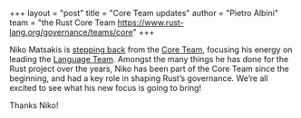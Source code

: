 +++
layout = "post"
title = "Core Team updates"
author = "Pietro Albini"
team = "the Rust Core Team <https://www.rust-lang.org/governance/teams/core>"
+++

Niko Matsakis is [stepping back][niko-blog] from the [Core Team][team-core],
focusing his energy on leading the [Language Team][team-lang]. Amongst the many
things he has done for the Rust project over the years, Niko has been part of
the Core Team since the beginning, and had a key role in shaping Rust’s
governance. We’re all excited to see what his new focus is going to bring!

Thanks Niko!

[niko-blog]: https://smallcultfollowing.com/babysteps/blog/2021/04/02/my-shiny-future/
[team-core]: https://www.rust-lang.org/governance/teams/core
[team-lang]: https://www.rust-lang.org/governance/teams/lang
